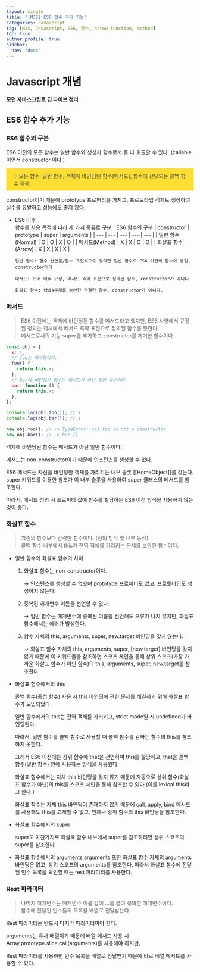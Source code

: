 ```yaml
---
layout: single
title: "[MJS] ES6 함수 추가 기능"
categories: Javascript
tag: [MJS, Javascript, ES6, 함수, arrow function, method]
toc: true
author_profile: true
sidebar:
  nav: "docs"
---
```


# Javascript 개념

**모던 자바스크립트 딥 다이브 정리**

## ES6 함수 추가 기능

### ES6 함수의 구분

ES6 이전의 모든 함수는 일반 함수와 생성자 함수로서 둘 다 호출할 수 있다. (callable 이면서 constructor 이다.)

<aside style='background-color : gold; opacity: 0.8; padding: 10px 20px'>
💡 모든 함수: 일반 함수, 객체에 바인딩된 함수(메서드), 함수에 전달되는 콜백 함수 등등
</aside>

constructor이기 때문에 prototype 프로퍼티를 가지고, 프로토타입 객체도 생성하여 실수를 유발하고 성능에도 좋지 않다.

- ES6 이후
  <br>함수를 사용 목적에 따라 세 가지 종류로 구분
  | ES6 함수의 구분 | constructor | prototype | super | arguments |
  | --- | --- | --- | --- | --- |
  | 일반 함수(Normal) | O | O | X | O |
  | 메서드(Method) | X | X | O | O |
  | 화살표 함수(Arrow) | X | X | X | X |

      일반 함수: 함수 선언문/함수 표현식으로 정의한 일반 함수로 ES6 이전의 함수와 동일, constructor이다.

      메서드: ES6 이후 규정, 메서드 축약 표현으로 정의된 함수, constructor가 아니다.

      화살표 함수: this문제를 보완한 간결한 함수, constructor가 아니다.

### 메서드

> ES6 이전에는 객체에 바인딩된 함수를 메서드라고 했지만, ES6 사양에서 규정된 정의는 객체에서 메서드 축약 표현으로 정의된 함수를 뜻한다.
> <br>메서드로서의 기능 super를 추가하고 constructor를 제거한 함수이다.

```jsx
const obj = {
  x: 1,
  // foo는 메서드이다.
  foo() {
    return this.x;
  },
  // bar에 바인딩된 함수는 메서드가 아닌 일반 함수이다.
  bar: function () {
    return this.x;
  },
};

console.log(obj.foo()); // 1
console.log(obj.bar()); // 1

new obj.foo(); // -> TypeError: obj.foo is not a constructor
new obj.bar(); // -> bar {}
```

객체에 바인딩된 함수는 메서드가 아닌 일반 함수이다.

메서드는 non-constructor이기 때문에 인스턴스를 생성할 수 없다.

ES6 메서드는 자신을 바인딩한 객체를 가리키는 내부 슬롯 [[HomeObject]]를 갖는다. super 키워드를 이용한 참조가 이 내부 슬롯을 사용하여 super 클래스의 메서드를 참조한다.

따라서, 메서드 정의 시 프로퍼티 값에 함수를 할당하는 ES6 이전 방식을 사용하지 않는 것이 좋다.

### 화살표 함수

> 기존의 함수보다 간략한 함수이다. (정의 방식 및 내부 동작)
> <br>콜백 함수 내부에서 this가 전역 객체를 가리키는 문제를 보완한 함수이다.

- 일반 함수와 화살표 함수의 차이

  1. 화살표 함수는 non-constructor이다.

     → 인스턴스를 생성할 수 없으며 prototype 프로퍼티도 없고, 프로토타입도 생성하지 않는다.

  2. 중복된 매개변수 이름을 선언할 수 없다.

     → 일반 함수는 매개변수에 중복된 이름을 선언해도 오류가 나지 않지만, 화살표 함수에서는 에러가 발생한다.

  3. 함수 자체의 this, arguments, super, new.target 바인딩을 갖지 않는다.

     → 화살표 함수 자체의 this, arguments, super, [new.target] 바인딩을 갖지 않기 때문에 이 키워드들을 참조하면 스코프 체인을 통해 상위 스코프(가장 가까운 화살표 함수가 아닌 함수)의 this, arguments, super, new.target를 참조한다.

- 화살표 함수에서의 this

  콜백 함수(중첩 함수) 사용 시 this 바인딩에 관한 문제를 해결하기 위해 화살표 함수가 도입되었다.

  일반 함수에서의 this는 전역 객체를 가리키고, strict mode일 시 undefined가 바인딩된다.

  따라서, 일반 함수를 콜백 함수로 사용할 때 콜백 함수를 감싸는 함수의 this를 참조하지 못한다.

  그래서 ES6 이전에는 상위 함수에 that을 선언하여 this를 할당하고, that을 콜백 함수(일반 함수) 안에 사용하는 방식을 사용했다.

  화살표 함수에서는 자체 this 바인딩을 갖지 않기 때문에 자동으로 상위 함수(화살표 함수가 아닌)의 this를 스코프 체인을 통해 참조할 수 있다.(이를 lexical this라고 한다.)

  화살표 함수는 자체 this 바인딩이 존재하지 않기 때문에 call, apply, bind 메서드를 사용해도 this를 교체할 수 없고, 언제나 상위 함수의 this 바인딩을 참조한다.

- 화살표 함수에서의 super

  super도 마찬가지로 화살표 함수 내부에서 super를 참조하려면 상위 스코프의 super를 참조한다.

- 화살표 함수에서의 arguments
  arguments 또한 화살표 함수 자체의 arguments 바인딩은 없고, 상위 스코프의 arguments를 참조한다.
  따라서 화살표 함수에 전달된 인수 목록을 확인할 때는 rest 파라미터를 사용한다.

### Rest 파라미터

> 나머지 매개변수는 매개변수 이름 앞에 ...을 붙여 정의한 매개변수이다.
> <br>함수에 전달된 인수들의 목록을 배열로 전달받는다.

Rest 파라미터는 반드시 마지막 파라미터여야 한다.

arguments는 유사 배열이기 때문에 배열 메서드 사용 시 Array.prototype.slice.call(arguments)를 사용해야 하지만,

Rest 파라미터를 사용하면 인수 목록을 배열로 전달받기 때문에 바로 배열 메서드를 사용할 수 있다.

